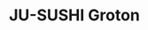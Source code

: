 ---
layout: place
title: JU-SUSHI​ Groton
permalink: /connecticut/groton/ju-sushi-groton.html
stateAbbr: CT
stateName: Connecticut
cityName: Groton
seo:
  type: restaurant
  links: http://www.ju-sushi.com/
place_id: ChIJTyt4ybUO5okR-Cfb61RDJLk
photos:
  - name: >-
      places/ChIJTyt4ybUO5okR-Cfb61RDJLk/photos/AeeoHcK6EjOqanyLH3NF055_7GxPTV2G_bJjlqMe9Un6p8Pwxcv87qno-P9YPudIDt0-zzxEyJ6Wd4h3wyBXi90T6JFNZGeL12Iut7jBvFssfU1sPG0WItvI38749Y3xlu7YdMTP1jCkzWCM2Xv2I2NkM5UBa_2hcfJVlNjJbJ5mbNFSJihbuLIrva8d5oNBM-CqIKoAZld3-04ldkeo16LqFgyIXqui5TG4mEd0qTsAGntORWG5hJ7thcc_S4jY0J1ZF0qB_BzV2_fdnm3rLFiHzez7Lx5Wo8yc09PvcwdeQqk4_A
    widthPx: 4032
    heightPx: 1960
    authorAttributions:
      - displayName: JU-SUSHI​ Groton
        uri: https://maps.google.com/maps/contrib/104363867703955379364
        photoUri: >-
          https://lh3.googleusercontent.com/a/ACg8ocJJJv-lEzB0ZRKnipHC2IxgD5h_tWw8gud98JLVz-c2qkPmBg=s100-p-k-no-mo
    flagContentUri: >-
      https://www.google.com/local/imagery/report/?cb_client=maps_api_places.places_api&image_key=!1e10!2sAF1QipMdIGktQLp3EoBxh0ZSkEyLvHY4JJkAd3iCuU4U&hl=en-US
    googleMapsUri: >-
      https://www.google.com/maps/place//data=!3m4!1e2!3m2!1sAF1QipMdIGktQLp3EoBxh0ZSkEyLvHY4JJkAd3iCuU4U!2e10!4m2!3m1!1s0x89e60eb5c9782b4f:0xb9244354ebdb27f8
  - name: >-
      places/ChIJTyt4ybUO5okR-Cfb61RDJLk/photos/AeeoHcJsBCzed9M9sQgTwB0jEArOijJRlO_wpIhi7F8nFZzjLC4gSiy1lWOFHzD_dtn_M0N5X4opsJilNdeO4KAY7aT3znzowkV0JXWEDVlhIDoOY5n43SR8En_5XNJUejvNOhUmbp1RZ6DlEUNiiQBGNgMjXhYQ_AlfPGrxDmsQaEbEtX4JtEzByVcGTfp0NSvCqrc6dBgwiZLsfS8MHASFjKhk3EVgozPl0ppz25o_5OX6yhTgAq5knY7W2drxWGOEBUDy17Mr0Zzyh-6ifjbqbrog85cuPvW4OtLuWb0S4GsNIsfHnHJGzNAE3nf0sWCv_UBA0dwGHArgvAoehMwwneu53uTWvu-9C5uScG9NJ2Wpo4eLkd2yv1pU2eoPfo22iPcJ6-XGPVqh3FBo7pftLt63s8SaC_7SyOE9Xs0tjxA
    widthPx: 2506
    heightPx: 2479
    authorAttributions:
      - displayName: Midknight Mechanics
        uri: https://maps.google.com/maps/contrib/100661439607303186354
        photoUri: >-
          https://lh3.googleusercontent.com/a-/ALV-UjVsIFNnPv1yJm0RtEa9FeUv2L1HD5VB29OICuw_M8WawGpnZndlCg=s100-p-k-no-mo
    flagContentUri: >-
      https://www.google.com/local/imagery/report/?cb_client=maps_api_places.places_api&image_key=!1e10!2sCIHM0ogKEICAgICupazEKw&hl=en-US
    googleMapsUri: >-
      https://www.google.com/maps/place//data=!3m4!1e2!3m2!1sCIHM0ogKEICAgICupazEKw!2e10!4m2!3m1!1s0x89e60eb5c9782b4f:0xb9244354ebdb27f8
  - name: >-
      places/ChIJTyt4ybUO5okR-Cfb61RDJLk/photos/AeeoHcLMA18-AuqbBgqBevCSw_mdIbLdwQ5BBSK4Buf5jxTObZgxLy5Nq7flcZJc0S-SCWogEMXenS4iIJo_MhNp42Zx_eGYfyLdWvPyGYkejSh2WuffhmKgjBlMArz7XqWRBBsTUKKMM0oJm24AGaTWEz-odiwUDEp86HWyLFHopZE5m4X1bZeLABLlc2ikfeqZK8Z9zjMKaEpb898U6R5aRx6o2cKNA-o48gS4nym_TAyxxGnHiAtxoyJ7zcF9nTTJmkaf-360q_RAGsCfmsbkKNYoGOTLwr-RhRPASz-Tu7C-BZ6Hhzq8Zmp8M0TfmPZvLmasAp4K4_sXj7xo2KIo4N3UjB-5_Qha_Kn1fqKwKKspOihw0P2BS0V0k1l2klUn_1iWp5ojHCuZkOUg6KDXe5hSyqj_OtPJTfp6cce2Oe2rPQ
    widthPx: 4032
    heightPx: 3024
    authorAttributions:
      - displayName: Sāmaṇera Nipako
        uri: https://maps.google.com/maps/contrib/104316014297959514206
        photoUri: >-
          https://lh3.googleusercontent.com/a-/ALV-UjXkSELbln2N43P9F0MIrgQ9K9TMV5LH5brLmsG0Lbj7SN038XEjXw=s100-p-k-no-mo
    flagContentUri: >-
      https://www.google.com/local/imagery/report/?cb_client=maps_api_places.places_api&image_key=!1e10!2sCIHM0ogKEICAgIDesd_vCw&hl=en-US
    googleMapsUri: >-
      https://www.google.com/maps/place//data=!3m4!1e2!3m2!1sCIHM0ogKEICAgIDesd_vCw!2e10!4m2!3m1!1s0x89e60eb5c9782b4f:0xb9244354ebdb27f8
  - name: >-
      places/ChIJTyt4ybUO5okR-Cfb61RDJLk/photos/AeeoHcKvQVFbV1YckxCw1HlwBb0vvu4yIKh9YCElFrOC6GYNaSYCJmu8gkcdjilDkicHJqW-BTBbL0ofSW80af_zecidtViPXgLo54qygecyQMrqpi8z87u2NTuRYqkkuE_yZtkqhOu98iTJCUVZG69RPlULyWzfjzrrkeCyGWpbdSZBwXpTRrXuGoeSMm6-6mTv1atkJXS4BRQBatdwE4EFmaCBbyp6SWrV0f-PKrTTamm4xZ7u2hLYw4GAravt7D_-SV0MlD4Sb29DfGjMq-_Uh9KZY9e-o6N0jeJUGy1FV8G5f1eMIDpIIa5HBoLsuD4loLGJtC3S-guwsFY9kUTfXiQg1H-Yu3eW9-iov9pBAwAUNdFneHr6nqDWP9P_1EOPIyByTz13lQXHlgwW_YyjlePwebjB1cwotEzwZx88Cvm8mBXL
    widthPx: 3024
    heightPx: 4032
    authorAttributions:
      - displayName: George Guirguis
        uri: https://maps.google.com/maps/contrib/104198729137264989798
        photoUri: >-
          https://lh3.googleusercontent.com/a-/ALV-UjUKF4Rh8cl7ih7dXhRSYX-IMG4B0UnWnLzgCD5PeLvSPBUsRBc8Yw=s100-p-k-no-mo
    flagContentUri: >-
      https://www.google.com/local/imagery/report/?cb_client=maps_api_places.places_api&image_key=!1e10!2sCIHM0ogKEICAgICBos-1hAE&hl=en-US
    googleMapsUri: >-
      https://www.google.com/maps/place//data=!3m4!1e2!3m2!1sCIHM0ogKEICAgICBos-1hAE!2e10!4m2!3m1!1s0x89e60eb5c9782b4f:0xb9244354ebdb27f8
  - name: >-
      places/ChIJTyt4ybUO5okR-Cfb61RDJLk/photos/AeeoHcLH-r_ivgqXbNOXw3nDNS1ohCKzyhZVY__SHCRgJ-O13AeTTBpeZpjg5iUgvKBblkAhB1lR-y_uDL0gao9mMEEKHStL0I9h0qDM8cqZZcatIX9zutQOSaPuFsNKyDRybZ6tui4xmFocIlCTMRZrF91DqVH7H5RykX7QMXBdHAs_gpsoancL8s9dBZANlJE6JdUr1zcL5rL7ZXMLlEQtvPJY0dpWc6nOg1AhWrMoJfR8ROqAeyPu2dUKQp7eZ7QWykmxwZ5AvfmACmeKqxXC2-fFM0HZP7huQZMcMuTDT6LyUbDDt25yc9XO9uEa1juoInBcfiJIO6Vv5KsUYT4D_SDvtyjbasi_EKNUyIFGJ6GqR579BdHqsvOmv3zjLvLGGN68fE0iuZ7DEkkhx2sZRxhuDja_eVt730LVnbOi9nOeng
    widthPx: 4032
    heightPx: 3024
    authorAttributions:
      - displayName: Tea Jones
        uri: https://maps.google.com/maps/contrib/104284143652870623626
        photoUri: >-
          https://lh3.googleusercontent.com/a-/ALV-UjUOMVemn1waBZVt2k523FJ0MHcDbezEfnKIKEHnC2HFXh0mjURS=s100-p-k-no-mo
    flagContentUri: >-
      https://www.google.com/local/imagery/report/?cb_client=maps_api_places.places_api&image_key=!1e10!2sCIHM0ogKEICAgICcpvD6Uw&hl=en-US
    googleMapsUri: >-
      https://www.google.com/maps/place//data=!3m4!1e2!3m2!1sCIHM0ogKEICAgICcpvD6Uw!2e10!4m2!3m1!1s0x89e60eb5c9782b4f:0xb9244354ebdb27f8
  - name: >-
      places/ChIJTyt4ybUO5okR-Cfb61RDJLk/photos/AeeoHcK_abjab6b726irmSK0CC4tJEtOAZWbXHDEwSA5c2uwdasn9CS3PfPKriBK9dxhaYVHUn3wv4oAsFw8IA_u1FZUsFlzeeylDxNlHgXThFY9pvHp24SLr9kfNSPuYwL2laO4fymLwxM01pT5R7lARpkmtoUp3ww5q4f4R-60TGFHUY78J2l-KQik6zz9cS558pKCeFLZYSzvaQVHzc1hdHU-03NV1pwmZeM_DFH5EhrxASxbBojYUxMnjG4E5JFzOdOUwz7DHJXucO5oE3rGwy_YKJuOLQyuO7Yd4wKM94Pm9cThH8saBmHNMyyNaiCUkOMRcY6V-_6k-LaCjR-Iap8uhSFqkreDdlYjgiMHc37thYxjqE1WHFAZEnUSVF1Pf4av7n8_nnuZ0NEX7183ttFvL0EPp--ZSFtOfntdAK93aSJT
    widthPx: 3840
    heightPx: 2160
    authorAttributions:
      - displayName: GP C
        uri: https://maps.google.com/maps/contrib/106721924439750023153
        photoUri: >-
          https://lh3.googleusercontent.com/a-/ALV-UjUT3RG_xMkeC784qejnNuaW_f8XJp4lqSHpeGCCpjAqpb2ZZh-f3Q=s100-p-k-no-mo
    flagContentUri: >-
      https://www.google.com/local/imagery/report/?cb_client=maps_api_places.places_api&image_key=!1e10!2sCIHM0ogKEICAgIC28b-YmgE&hl=en-US
    googleMapsUri: >-
      https://www.google.com/maps/place//data=!3m4!1e2!3m2!1sCIHM0ogKEICAgIC28b-YmgE!2e10!4m2!3m1!1s0x89e60eb5c9782b4f:0xb9244354ebdb27f8
  - name: >-
      places/ChIJTyt4ybUO5okR-Cfb61RDJLk/photos/AeeoHcJ05mC7txTOOSCq5itgfBfNSxxXRvlhT-BBYQPx2OmsFHbbXjT4XBeaCYVHJQ42o7XEigpqGhSQm2EU5wN40tMPZS7mK8U4k32zjjdxKqSu7qQJudKQGpQ0VT1etrLyw-zXoTixBTw_p7t0t7VjS4pWKSAxc8tnfkEshu1nWTTG3OWg9XxLulLi0tVRlA21nphzfGdf_-wGJFjM7cnoZKLyKGynmiPGGuPCdUoO2QU-FkZtaTRqKD91NgcTCadFssPlP0R6uWkaie_kCXYn5ueLmF20SArd6DKtZhLcL8MEQ813EnYIEvM4KV9NC2T6ke6Ax7xoGQrrLlCZZJnvXW-2jw6sfO5Gye0hQ9l54Xce61p3vFH7_lMh7DtKA3TXKSBc8sKdwYf4hGHZnLnXAwZ3xOVBULInG8IzJzXazCs
    widthPx: 4032
    heightPx: 3024
    authorAttributions:
      - displayName: Kem Core
        uri: https://maps.google.com/maps/contrib/110114563258849496372
        photoUri: >-
          https://lh3.googleusercontent.com/a-/ALV-UjVPvpAt98nWpELPHKVj9964FtcHz2x80_5TtTVyc4CWEW7MJlEoPA=s100-p-k-no-mo
    flagContentUri: >-
      https://www.google.com/local/imagery/report/?cb_client=maps_api_places.places_api&image_key=!1e10!2sCIHM0ogKEICAgIDEi7y8WA&hl=en-US
    googleMapsUri: >-
      https://www.google.com/maps/place//data=!3m4!1e2!3m2!1sCIHM0ogKEICAgIDEi7y8WA!2e10!4m2!3m1!1s0x89e60eb5c9782b4f:0xb9244354ebdb27f8
  - name: >-
      places/ChIJTyt4ybUO5okR-Cfb61RDJLk/photos/AeeoHcLnRKOkI__MOaGOfgpIShuSyHVFeRoM6c14auUW8Gt_wq8ijCAVx9aXN9d4PDklx5CR_e30OS7HeJRGtduL8D8ZB06MM3-knZsQwujBXlUiwFwOcQVbcV7ZjMeLAbwZXh3PXA1RePyCjHx6pQL9FimN7vbkJLTkCFeUFEbWTO6VZbyc4m4qeLq24SKJ3F0lEyor6cFF9eEW0i6yhXRKfcZ5lORH-p-3ZnJEQp3UwwZ4gBatDPOpgrGio_t31f42laSrj6j_-ys4CrZg85ytY2KIuIWniTC4CIH9DJGcJTFbWrhGdtTZGN_7xU0Q6MhpmsJlhRP2R1vhoeJCKFSo-P0j28SD3EaVvJAjhZVUxDJJ_S_SkOACE4-K0Oky44bO7UlexgTVxDqcFozPjH_lEli_tuMS6ZYHw-FHt4P11rosN76U
    widthPx: 3244
    heightPx: 2826
    authorAttributions:
      - displayName: Anastasia Lange
        uri: https://maps.google.com/maps/contrib/116718321873051017702
        photoUri: >-
          https://lh3.googleusercontent.com/a-/ALV-UjUiDq44wTfqnlkrVwW7QTO1tQJTeOO94a8dy-9rFfTlKrDELvMn=s100-p-k-no-mo
    flagContentUri: >-
      https://www.google.com/local/imagery/report/?cb_client=maps_api_places.places_api&image_key=!1e10!2sCIHM0ogKEICAgICyp4-5mwE&hl=en-US
    googleMapsUri: >-
      https://www.google.com/maps/place//data=!3m4!1e2!3m2!1sCIHM0ogKEICAgICyp4-5mwE!2e10!4m2!3m1!1s0x89e60eb5c9782b4f:0xb9244354ebdb27f8
  - name: >-
      places/ChIJTyt4ybUO5okR-Cfb61RDJLk/photos/AeeoHcIaHhLN4Uj4wU0Z6SdfNsmY9S6puYUGLOxyK5SAwRcfy9VUhccDCK0YbkSnrexFs-CifjRO2B7S4px8YGt9VRB3H1VPXOlqTDeacK4G2yy5D8I4nLD0bmTFjvaJl6IJY3dqsiaj-mWRH5TFjHJlxKO5jpycNgRCTl5Kix2QXQ7WJOmcOFHO5m8MvmzSXnTM1K5tS-AvPAZBsMENOfoqKh1OvDnO7C6iR7PV8j7szTf_1AZs89TdhbTqHG6SiKsN8wdOeY2E_ytXorIrTabXmiL8jEzMGgQmLFfKYAItbB0mi7kLa_jfEu31fAsUINjBmBAU8mujQ0FzxqD_SS7ud0Df8WUGCmjGpasAbO9ozQa-pW82DK_9FHFD4D8n2QSAIE2P2fOMFf5FvHvxUMNIYaOtz6jW3Owh7mHYJ4_DHL8
    widthPx: 3024
    heightPx: 4032
    authorAttributions:
      - displayName: Nathan Pollock
        uri: https://maps.google.com/maps/contrib/114495292959771433006
        photoUri: >-
          https://lh3.googleusercontent.com/a-/ALV-UjX60pAUfDKbTioMjElX9fGee-ZbTNMKed-BN7TBcaqTE8ikbB8v-Q=s100-p-k-no-mo
    flagContentUri: >-
      https://www.google.com/local/imagery/report/?cb_client=maps_api_places.places_api&image_key=!1e10!2sCIHM0ogKEICAgIDypLetFg&hl=en-US
    googleMapsUri: >-
      https://www.google.com/maps/place//data=!3m4!1e2!3m2!1sCIHM0ogKEICAgIDypLetFg!2e10!4m2!3m1!1s0x89e60eb5c9782b4f:0xb9244354ebdb27f8
  - name: >-
      places/ChIJTyt4ybUO5okR-Cfb61RDJLk/photos/AeeoHcIeZ094TwMDOb62Hh-J7UhgTJ3AJl-nRtjO-YOqR7ixIYqNGkHcrQuAOOS7_Bo0R7swbjmFih1UTx-uNzzXebIGW_t39SrglTpbQe_C56XSDTdlboPOuH42l0Lju2-HSjXx2SfspZyzXcm7g70sX6HnVymhqvrPm8ZUWk_N4EUItvKdnIQLbXeetrelBf6nGq4-Q-PZaHMChRjFCO2KbxFQYdwI6s4HUfNM4Rz8tGR-AHzHpgvH2Xw2wjkhLMjQSd72o2B3i7eIQAEXvymMmU5-6QjkBVRta1WGR19e7aKddYELNMMkyENJgFNyGVKiMmD1PJRlwuWpDakZ79102eS7zqIWAcyYUYQZ_KbGUx4yBMhGbmDtN20kAitmz7rT14ABwNb_ILbdb9z2RqvdKiGO1kpqQD_ed_m59sMIBYJX9-xW
    widthPx: 3024
    heightPx: 4032
    authorAttributions:
      - displayName: A Thought
        uri: https://maps.google.com/maps/contrib/112588416518819193214
        photoUri: >-
          https://lh3.googleusercontent.com/a-/ALV-UjVp8088dXJAa3sSg1V8_hS0J2A7hZQ4Euz9rlr4aRQLYpxkBRgM=s100-p-k-no-mo
    flagContentUri: >-
      https://www.google.com/local/imagery/report/?cb_client=maps_api_places.places_api&image_key=!1e10!2sCIHM0ogKEICAgICD67PrrQE&hl=en-US
    googleMapsUri: >-
      https://www.google.com/maps/place//data=!3m4!1e2!3m2!1sCIHM0ogKEICAgICD67PrrQE!2e10!4m2!3m1!1s0x89e60eb5c9782b4f:0xb9244354ebdb27f8
address: 1043 Poquonnock Rd, Groton, CT 06340, USA
street: 1043 Poquonnock Rd
city: Groton
state: CT
zip: '06340'
country: USA
neighborhood: Long Hill
latitude: '41.346361'
longitude: '-72.046463'
accessibility_options:
  wheelchairAccessibleParking: true
  wheelchairAccessibleEntrance: true
  wheelchairAccessibleSeating: true
business_status: OPERATIONAL
name: JU-SUSHI​ Groton
google_maps_links:
  directionsUri: >-
    https://www.google.com/maps/dir//''/data=!4m7!4m6!1m1!4e2!1m2!1m1!1s0x89e60eb5c9782b4f:0xb9244354ebdb27f8!3e0
  placeUri: https://maps.google.com/?cid=13340862028191574008
  writeAReviewUri: >-
    https://www.google.com/maps/place//data=!4m3!3m2!1s0x89e60eb5c9782b4f:0xb9244354ebdb27f8!12e1
  reviewsUri: >-
    https://www.google.com/maps/place//data=!4m4!3m3!1s0x89e60eb5c9782b4f:0xb9244354ebdb27f8!9m1!1b1
  photosUri: >-
    https://www.google.com/maps/place//data=!4m3!3m2!1s0x89e60eb5c9782b4f:0xb9244354ebdb27f8!10e5
primary_type: Sushi Restaurant
opening_hours:
  regular: null
  current: null
secondary_opening_hours:
  regular:
    weekdayDescriptions: null
    type: null
  current:
    weekdayDescriptions: null
    type: null
phone: (860) 446-1000
price_level: PRICE_LEVEL_INEXPENSIVE
price_range: $10 &ndash; $20
rating: '4.6'
rating_count: 0
website: http://www.ju-sushi.com/
description: >-
  Discover JU-SUSHI in Groton, CT$$$JU-SUSHI in Groton, CT, stands out as a
  casual sushi restaurant offering a variety of creative rolls and fresh
  Japanese-inspired dishes that appeal to locals seeking authentic flavors. This
  spot features a welcoming atmosphere with accessible seating and outdoor
  options, making it easy for families and groups to enjoy a relaxed meal.
  Patrons can explore an extensive menu that includes inventive sushi
  combinations alongside traditional sake selections, perfect for those looking
  for a satisfying dining experience. The restaurant's commitment to
  affordability and convenience adds to its charm, with options like takeout and
  delivery enhancing its appeal for busy diners in the area.
generative_summary: >-
  Discover JU-SUSHI in Groton, CT$$$JU-SUSHI in Groton, CT, stands out as a
  casual sushi restaurant offering a variety of creative rolls and fresh
  Japanese-inspired dishes that appeal to locals seeking authentic flavors. This
  spot features a welcoming atmosphere with accessible seating and outdoor
  options, making it easy for families and groups to enjoy a relaxed meal.
  Patrons can explore an extensive menu that includes inventive sushi
  combinations alongside traditional sake selections, perfect for those looking
  for a satisfying dining experience. The restaurant's commitment to
  affordability and convenience adds to its charm, with options like takeout and
  delivery enhancing its appeal for busy diners in the area.
generative_disclosure: Summarized by AI using the Grok-3-Mini model.
reviews:
  - name: >-
      places/ChIJTyt4ybUO5okR-Cfb61RDJLk/reviews/ChZDSUhNMG9nS0VJQ0FnSURfNHN1R2FREAE
    relativePublishTimeDescription: 2 months ago
    rating: 2
    text:
      text: >-
        Called for 11 rolls of sushi takeout at 4:36 pm and asked for my large
        order to be done at 6pm for a party. They said it was absolutely fine.
        They called me back at 5:36 saying they can't at 6pm and to come back at
        6:40 then promptly hung up on me. Had I known this delay I would of
        ordered somewhere else. I came a little earlier when there was only one
        couple not being served. Chef gave me sass for coming in and wouldnt let
        me pay at the end. I ordered once before and I paid once I saw the
        order. Definitely better sushi places after this (I ordered from Osaka
        at the same time and pickup beforehand, and I only gave them 45 minutes
        in comparison to the 90 minutes). Poor customer service with mediocre
        food. Friends and I won't be coming back
      languageCode: en
    originalText:
      text: >-
        Called for 11 rolls of sushi takeout at 4:36 pm and asked for my large
        order to be done at 6pm for a party. They said it was absolutely fine.
        They called me back at 5:36 saying they can't at 6pm and to come back at
        6:40 then promptly hung up on me. Had I known this delay I would of
        ordered somewhere else. I came a little earlier when there was only one
        couple not being served. Chef gave me sass for coming in and wouldnt let
        me pay at the end. I ordered once before and I paid once I saw the
        order. Definitely better sushi places after this (I ordered from Osaka
        at the same time and pickup beforehand, and I only gave them 45 minutes
        in comparison to the 90 minutes). Poor customer service with mediocre
        food. Friends and I won't be coming back
      languageCode: en
    authorAttribution:
      displayName: Quang Le
      uri: https://www.google.com/maps/contrib/110455869088222189454/reviews
      photoUri: >-
        https://lh3.googleusercontent.com/a/ACg8ocKbwlZwIfkA2MZSj1yFihyo3DS_VqqPfEUFq1SUyjct-haZrw=s128-c0x00000000-cc-rp-mo-ba2
    publishTime: '2025-01-22T23:34:09.111971Z'
    flagContentUri: >-
      https://www.google.com/local/review/rap/report?postId=ChZDSUhNMG9nS0VJQ0FnSURfNHN1R2FREAE&d=17924085&t=1
    googleMapsUri: >-
      https://www.google.com/maps/reviews/data=!4m6!14m5!1m4!2m3!1sChZDSUhNMG9nS0VJQ0FnSURfNHN1R2FREAE!2m1!1s0x89e60eb5c9782b4f:0xb9244354ebdb27f8
  - name: >-
      places/ChIJTyt4ybUO5okR-Cfb61RDJLk/reviews/ChZDSUhNMG9nS0VJQ0FnSUMzbzhfZFJREAE
    relativePublishTimeDescription: 5 months ago
    rating: 5
    text:
      text: >-
        Great little gem in Groton. We ordered a few rolls and each one was
        delicious and fresh. The owner I assume, was kind and we got our order
        fairly quickly. I ordered the spicy salmon roll which lacked the classic
        spicy mayo taste, but the Alaska roll made up for it!
      languageCode: en
    originalText:
      text: >-
        Great little gem in Groton. We ordered a few rolls and each one was
        delicious and fresh. The owner I assume, was kind and we got our order
        fairly quickly. I ordered the spicy salmon roll which lacked the classic
        spicy mayo taste, but the Alaska roll made up for it!
      languageCode: en
    authorAttribution:
      displayName: I V
      uri: https://www.google.com/maps/contrib/105517810679574933359/reviews
      photoUri: >-
        https://lh3.googleusercontent.com/a/ACg8ocJ-v-9AdErFFK0Vilh2IP6vVkdNPuYAwMwGIQrNspDYtBbXLJbh=s128-c0x00000000-cc-rp-mo-ba3
    publishTime: '2024-11-08T18:27:23.611045Z'
    flagContentUri: >-
      https://www.google.com/local/review/rap/report?postId=ChZDSUhNMG9nS0VJQ0FnSUMzbzhfZFJREAE&d=17924085&t=1
    googleMapsUri: >-
      https://www.google.com/maps/reviews/data=!4m6!14m5!1m4!2m3!1sChZDSUhNMG9nS0VJQ0FnSUMzbzhfZFJREAE!2m1!1s0x89e60eb5c9782b4f:0xb9244354ebdb27f8
  - name: >-
      places/ChIJTyt4ybUO5okR-Cfb61RDJLk/reviews/ChZDSUhNMG9nS0VJQ0FnSURlc2Rfdk13EAE
    relativePublishTimeDescription: 2 years ago
    rating: 5
    text:
      text: >-
        Best sushi place in the area and the best prices, always. Don't have
        much to say other than that they're delicious and I highly recommend
        going here.


        However -- if you have a big order ALWAYS check to make sure everything
        is there. In a large order I end up having something missing (or wrong)
        every single time. Even though this has sucked, their food is such high
        quality it never dissuades me or my friends from coming here.
      languageCode: en
    originalText:
      text: >-
        Best sushi place in the area and the best prices, always. Don't have
        much to say other than that they're delicious and I highly recommend
        going here.


        However -- if you have a big order ALWAYS check to make sure everything
        is there. In a large order I end up having something missing (or wrong)
        every single time. Even though this has sucked, their food is such high
        quality it never dissuades me or my friends from coming here.
      languageCode: en
    authorAttribution:
      displayName: Sāmaṇera Nipako
      uri: https://www.google.com/maps/contrib/104316014297959514206/reviews
      photoUri: >-
        https://lh3.googleusercontent.com/a-/ALV-UjXkSELbln2N43P9F0MIrgQ9K9TMV5LH5brLmsG0Lbj7SN038XEjXw=s128-c0x00000000-cc-rp-mo-ba5
    publishTime: '2022-10-13T00:55:04.407063Z'
    flagContentUri: >-
      https://www.google.com/local/review/rap/report?postId=ChZDSUhNMG9nS0VJQ0FnSURlc2Rfdk13EAE&d=17924085&t=1
    googleMapsUri: >-
      https://www.google.com/maps/reviews/data=!4m6!14m5!1m4!2m3!1sChZDSUhNMG9nS0VJQ0FnSURlc2Rfdk13EAE!2m1!1s0x89e60eb5c9782b4f:0xb9244354ebdb27f8
  - name: >-
      places/ChIJTyt4ybUO5okR-Cfb61RDJLk/reviews/ChdDSUhNMG9nS0VJQ0FnSUNGczhMMXpBRRAB
    relativePublishTimeDescription: a year ago
    rating: 2
    text:
      text: >-
        Bought the pork tonkatsu bento box today and was utterly underwhelmed. 
        It was expensive costing nearly $22 for a Cali roll made with Mayo,
        small piece of fried pork, limp salad I saw them take straight out of
        the grocery store mixed salad plastic container, small scoop of rice and
        2 pieces of gyoza. The salad dressing was just soy sauce.  Portion was
        very small for the price. The Cali roll was strange being made with
        Mayo. For this price I expected a few pieces of real sushi but that was
        an upcharge. Would not come back again.
      languageCode: en
    originalText:
      text: >-
        Bought the pork tonkatsu bento box today and was utterly underwhelmed. 
        It was expensive costing nearly $22 for a Cali roll made with Mayo,
        small piece of fried pork, limp salad I saw them take straight out of
        the grocery store mixed salad plastic container, small scoop of rice and
        2 pieces of gyoza. The salad dressing was just soy sauce.  Portion was
        very small for the price. The Cali roll was strange being made with
        Mayo. For this price I expected a few pieces of real sushi but that was
        an upcharge. Would not come back again.
      languageCode: en
    authorAttribution:
      displayName: Sabina D'Silva
      uri: https://www.google.com/maps/contrib/112303294031683911170/reviews
      photoUri: >-
        https://lh3.googleusercontent.com/a/ACg8ocJXY30XetqWVWuIlojfQvYgvVwtnpmC2R2N0uhbu1RzoxgaXg=s128-c0x00000000-cc-rp-mo-ba5
    publishTime: '2023-11-01T23:38:45.318877Z'
    flagContentUri: >-
      https://www.google.com/local/review/rap/report?postId=ChdDSUhNMG9nS0VJQ0FnSUNGczhMMXpBRRAB&d=17924085&t=1
    googleMapsUri: >-
      https://www.google.com/maps/reviews/data=!4m6!14m5!1m4!2m3!1sChdDSUhNMG9nS0VJQ0FnSUNGczhMMXpBRRAB!2m1!1s0x89e60eb5c9782b4f:0xb9244354ebdb27f8
  - name: >-
      places/ChIJTyt4ybUO5okR-Cfb61RDJLk/reviews/ChdDSUhNMG9nS0VJQ0FnSURYeDYta3JnRRAB
    relativePublishTimeDescription: 5 months ago
    rating: 5
    text:
      text: >-
        Best sushi I've had in my entire life. Dining area is cozy and usually
        sit at the sushi bar. High quality, freshness and flavor profile. Can't
        go wrong with anything on their menu.
      languageCode: en
    originalText:
      text: >-
        Best sushi I've had in my entire life. Dining area is cozy and usually
        sit at the sushi bar. High quality, freshness and flavor profile. Can't
        go wrong with anything on their menu.
      languageCode: en
    authorAttribution:
      displayName: Rahul Chandrasekaran
      uri: https://www.google.com/maps/contrib/102999323701744785429/reviews
      photoUri: >-
        https://lh3.googleusercontent.com/a-/ALV-UjUz75voJyOPfV8NPx5IWfYP_z4mxMH9CY8uvqw8owltMvAkY3N4=s128-c0x00000000-cc-rp-mo
    publishTime: '2024-10-31T16:37:18.790576Z'
    flagContentUri: >-
      https://www.google.com/local/review/rap/report?postId=ChdDSUhNMG9nS0VJQ0FnSURYeDYta3JnRRAB&d=17924085&t=1
    googleMapsUri: >-
      https://www.google.com/maps/reviews/data=!4m6!14m5!1m4!2m3!1sChdDSUhNMG9nS0VJQ0FnSURYeDYta3JnRRAB!2m1!1s0x89e60eb5c9782b4f:0xb9244354ebdb27f8
review_summary: >-
  Insights from Recent Feedback$$$Visitors to this sushi spot often praise the
  fresh ingredients and creative flavors that make every roll a standout choice,
  helping it earn high marks for quality and taste. While most enjoy the
  affordable prices and cozy vibe that cater well to casual outings, a few have
  mentioned occasional hiccups with order accuracy during busier times,
  suggesting it's best to plan ahead for larger groups. Overall, the consensus
  leans positive, with many highlighting the restaurant's ability to deliver a
  satisfying meal that keeps people coming back for more. Despite some mixed
  experiences with service speed, the general excitement around the menu's
  variety ensures it's a solid pick for anyone craving top-notch sushi nearby.
review_disclosure: Summarized by AI using the Grok-3-Mini model.
parking_options:
  freeParkingLot: true
  freeStreetParking: true
  valetParking: false
payment_options:
  acceptsCreditCards: true
  acceptsDebitCards: true
  acceptsCashOnly: false
  acceptsNfc: true
allow_dogs: null
curbside_pickup: null
delivery: true
dine_in: true
good_for_children: true
good_for_groups: null
good_for_sports: false
live_music: false
menu_for_children: true
outdoor_seating: true
reservable: false
restroom: true
serves_beer: false
serves_breakfast: false
serves_brunch: false
serves_cocktails: false
serves_coffee: false
serves_dinner: true
serves_dessert: null
serves_lunch: true
serves_vegetarian_food: null
serves_wine: false
takeout: true
update_category: pro
places_description: null

---
